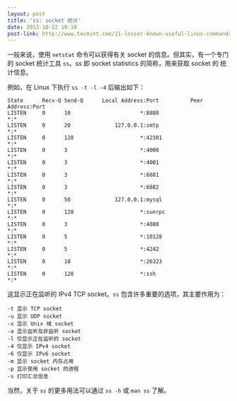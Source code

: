 ```yaml
---
layout: post
title: 'ss: socket 统计'
date: 2013-10-22 10:10
post-link: http://www.tecmint.com/11-lesser-known-useful-linux-commands/
---
```


一般来说，使用 `netstat` 命令可以获得有关 socket 的信息。但其实，有一个专门的
socket 统计工具 `ss`。ss 即 socket statistics 的简称，用来获取 socket 的
统计信息。

例如，在 Linux 下执行 `ss -t -l -4` 后输出如下：

    State      Recv-Q Send-Q      Local Address:Port          Peer Address:Port   
    LISTEN     0      10                      *:8888                     *:*       
    LISTEN     0      20              127.0.0.1:smtp                     *:*       
    LISTEN     0      128                     *:42301                    *:*       
    LISTEN     0      3                       *:4000                     *:*       
    LISTEN     0      3                       *:4001                     *:*       
    LISTEN     0      3                       *:6881                     *:*       
    LISTEN     0      3                       *:6882                     *:*       
    LISTEN     0      50              127.0.0.1:mysql                    *:*       
    LISTEN     0      128                     *:sunrpc                   *:*       
    LISTEN     0      3                       *:4080                     *:*       
    LISTEN     0      5                       *:10128                    *:*       
    LISTEN     0      5                       *:4242                     *:*       
    LISTEN     0      10                      *:26323                    *:*       
    LISTEN     0      128                     *:ssh                      *:*       

这显示正在监听的 IPv4 TCP socket。`ss` 包含许多重要的选项，其主要作用为：

    -t 显示 TCP socket
    -u 显示 UDP socket
    -x 显示 Unix 域 socket
    -a 显示监听及非监听 socket
    -l 仅显示正在监听的 socket
    -4 仅显示 IPv4 socket
    -6 仅显示 IPv6 socket
    -m 显示 socket 内存占用
    -p 显示使用 socket 的进程
    -s 打印汇总信息

当然，关于 `ss` 的更多用法可以通过 `ss -h` 或 `man ss` 了解。
